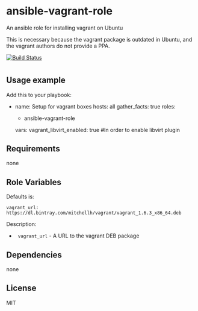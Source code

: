 ansible-vagrant-role
====================

An ansible role for installing vagrant on Ubuntu

This is necessary because the vagrant package is outdated in Ubuntu, and the
vagrant authors do not provide a PPA.

[![Build Status](https://travis-ci.org/klynch/ansible-vagrant-role.png?branch=master)](https://travis-ci.org/klynch/ansible-vagrant-role)

# 
Usage example
------------

Add this to your playbook:

  - name: Setup for vagrant boxes
    hosts: all
    gather_facts: true
    roles:
      - ansible-vagrant-role   
      
    vars:
      vagrant_libvirt_enabled: true #In order to enable libvirt plugin    
        
Requirements
------------

none

Role Variables
--------------

Defaults is:

    vagrant_url: https://dl.bintray.com/mitchellh/vagrant/vagrant_1.6.3_x86_64.deb

Description:

- ` vagrant_url` - A URL to the vagrant DEB package 


Dependencies
------------

none

License
-------

MIT
